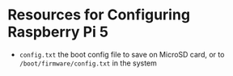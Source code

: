 # Resources for Configuring Raspberry Pi 5

 - `config.txt` the boot config file to save on MicroSD card, or to `/boot/firmware/config.txt` in the system